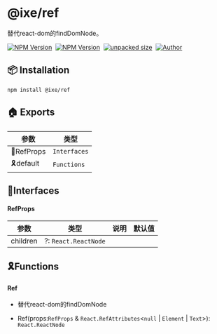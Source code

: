    

@ixe/ref
========

替代react-dom的findDomNode。

[![NPM Version](https://img.shields.io/npm/v/@ixe/ref?color=33cd56&logo=npm)](https://www.npmjs.com/package/@ixe/ref)  [![NPM Version](https://img.shields.io/npm/dm/@ixe/ref.svg?style=flat-square)](https://www.npmjs.com/package/@ixe/ref)  [![unpacked size](https://img.shields.io/npm/unpacked-size/@ixe/ref?color=green)](https://www.npmjs.com/package/@ixe/ref)  [![Author](https://img.shields.io/badge/docs_by-robertpanvip-blue)](https://github.com/robertpanvip/ixe.git)

📦 **Installation**
-------------------

    npm install @ixe/ref

🏠 Exports
----------

### 

|参数|类型|
|---|---|
|📒RefProps|`Interfaces`|
|🎗️default|`Functions`|

**📒Interfaces**
----------------

  
  

#### RefProps

|参数|类型|说明|默认值|
|---|---|---|---|
|children|?: `React.ReactNode`|||

**🎗️Functions**
----------------

  
  

#### Ref

*   替代react-dom的findDomNode  
      
    
*   Ref(props:`RefProps` & `React.RefAttributes`<`null` | `Element` | `Text`\>): `React.ReactNode`